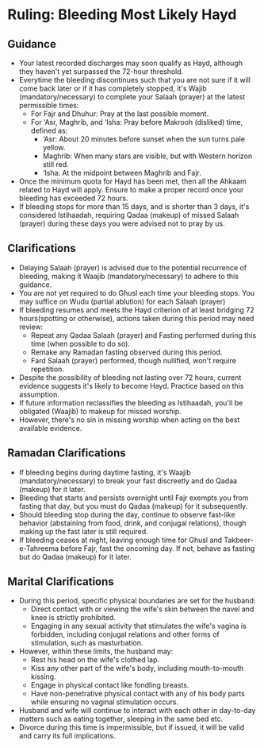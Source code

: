 # Ruling: Bleeding Most Likely Hayd

## Guidance

- Your latest recorded discharges may soon qualify as Hayd, although they haven't yet surpassed the 72-hour threshold.
- Everytime the bleeding discontinues such that you are not sure if it will come back later or if it has completely stopped, it's Wajib (mandatory/necessary) to complete your Salaah (prayer) at the latest permissible times:
  - For Fajr and Dhuhur: Pray at the last possible moment.
  - For ‘Asr, Maghrib, and ‘Isha: Pray before Makrooh (disliked) time, defined as:
    - ‘Asr: About 20 minutes before sunset when the sun turns pale yellow.
    - Maghrib: When many stars are visible, but with Western horizon still red.
    - ‘Isha: At the midpoint between Maghrib and Fajr.
- Once the minimum quota for Hayd has been met, then all the Ahkaam related to Hayd will apply. Ensure to make a proper record once your bleeding has exceeded 72 hours.
- If bleeding stops for more than 15 days, and is shorter than 3 days, it's considered Istihaadah, requiring Qadaa (makeup) of missed Salaah (prayer) during these days you were advised not to pray by us.

## Clarifications

- Delaying Salaah (prayer) is advised due to the potential recurrence of bleeding, making it Waajib (mandatory/necessary) to adhere to this guidance.
- You are not yet required to do Ghusl each time your bleeding stops. You may suffice on Wudu (partial ablution) for each Salaah (prayer)
- If bleeding resumes and meets the Hayd criterion of at least bridging 72 hours(spotting or otherwise), actions taken during this period may need review:
  - Repeat any Qadaa Salaah (prayer) and Fasting performed during this time (when possible to do so).
  - Remake any Ramadan fasting observed during this period.
  - Fard Salaah (prayer) performed, though nullified, won't require repetition.
- Despite the possibility of bleeding not lasting over 72 hours, current evidence suggests it's likely to become Hayd. Practice based on this assumption.
- If future information reclassifies the bleeding as Istihaadah, you'll be obligated (Waajib) to makeup for missed worship.
- However, there's no sin in missing worship when acting on the best available evidence.

## Ramadan Clarifications

- If bleeding begins during daytime fasting, it's Waajib (mandatory/necessary) to break your fast discreetly and do Qadaa (makeup) for it later.
- Bleeding that starts and persists overnight until Fajr exempts you from fasting that day, but you must do Qadaa (makeup) for it subsequently.
- Should bleeding stop during the day, continue to observe fast-like behavior (abstaining from food, drink, and conjugal relations), though making up the fast later is still required.
- If bleeding ceases at night, leaving enough time for Ghusl and Takbeer-e-Tahreema before Fajr, fast the oncoming day. If not, behave as fasting but do Qadaa (makeup) for it later.

## Marital Clarifications

- During this period, specific physical boundaries are set for the husband:
  - Direct contact with or viewing the wife's skin between the navel and knee is strictly prohibited.
  - Engaging in any sexual activity that stimulates the wife's vagina is forbidden, including conjugal relations and other forms of stimulation, such as masturbation.
- However, within these limits, the husband may:
  - Rest his head on the wife's clothed lap.
  - Kiss any other part of the wife's body, including mouth-to-mouth kissing.
  - Engage in physical contact like fondling breasts.
  - Have non-penetrative physical contact with any of his body parts while ensuring no vaginal stimulation occurs.
- Husband and wife will continue to interact with each other in day-to-day matters such as eating together, sleeping in the same bed etc.
- Divorce during this time is impermissible, but if issued, it will be valid and carry its full implications.
